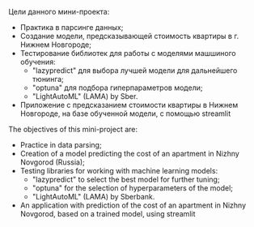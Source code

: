 Цели данного мини-проекта:
- Практика в парсинге данных;
- Создание модели, предсказывающей стоимость квартиры в г. Нижнем Новгороде;
- Тестирование библиотек для работы с моделями машшиного обучения: 
     - "lazypredict" для выбора лучшей модели для дальнейшего тюнинга;
     - "optuna" для подбора гиперпараметров модели;
     - "LightAutoML" (LAMA) by Sber.
- Приложение с предсказанием стоимости квартиры в Нижнем Новгороде, на базе обученной модели, с помощью streamlit


The objectives of this mini-project are:
- Practice in data parsing;
- Creation of a model predicting the cost of an apartment in Nizhny Novgorod (Russia);
- Testing libraries for working with machine learning models:
     - "lazypredict" to select the best model for further tuning;
     - "optuna" for the selection of hyperparameters of the model;
     - "LightAutoML" (LAMA) by Sberbank.
- An application with prediction of the cost of an apartment in Nizhny Novgorod, based on a trained model, using streamlit
